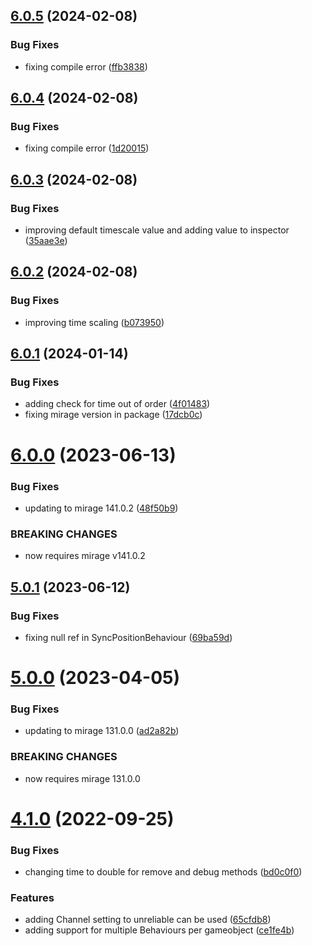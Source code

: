 ## [6.0.5](https://github.com/James-Frowen/NetworkPositionSync/compare/v6.0.4...v6.0.5) (2024-02-08)


### Bug Fixes

* fixing compile error ([ffb3838](https://github.com/James-Frowen/NetworkPositionSync/commit/ffb3838f62f9b98b573ae4007408f4994df2d580))

## [6.0.4](https://github.com/James-Frowen/NetworkPositionSync/compare/v6.0.3...v6.0.4) (2024-02-08)


### Bug Fixes

* fixing compile error ([1d20015](https://github.com/James-Frowen/NetworkPositionSync/commit/1d2001579ff80407f48f0dd545c2540e57a7718b))

## [6.0.3](https://github.com/James-Frowen/NetworkPositionSync/compare/v6.0.2...v6.0.3) (2024-02-08)


### Bug Fixes

* improving default timescale value and adding value to inspector ([35aae3e](https://github.com/James-Frowen/NetworkPositionSync/commit/35aae3e1e18fc4bab92068c5c5ae4d1bc059082a))

## [6.0.2](https://github.com/James-Frowen/NetworkPositionSync/compare/v6.0.1...v6.0.2) (2024-02-08)


### Bug Fixes

* improving time scaling ([b073950](https://github.com/James-Frowen/NetworkPositionSync/commit/b0739501063c08288e9a8745df23d531a6271780))

## [6.0.1](https://github.com/James-Frowen/NetworkPositionSync/compare/v6.0.0...v6.0.1) (2024-01-14)


### Bug Fixes

* adding check for time out of order ([4f01483](https://github.com/James-Frowen/NetworkPositionSync/commit/4f01483b239cdee0c4f13678a2c0269382490c21))
* fixing mirage version in package ([17dcb0c](https://github.com/James-Frowen/NetworkPositionSync/commit/17dcb0cab63c5f72a847675addc06809eb87f59e))

# [6.0.0](https://github.com/James-Frowen/NetworkPositionSync/compare/v5.0.1...v6.0.0) (2023-06-13)


### Bug Fixes

* updating to mirage 141.0.2 ([48f50b9](https://github.com/James-Frowen/NetworkPositionSync/commit/48f50b9830d903ffea2dbe62ae1de7cc0ace8b92))


### BREAKING CHANGES

* now requires mirage v141.0.2

## [5.0.1](https://github.com/James-Frowen/NetworkPositionSync/compare/v5.0.0...v5.0.1) (2023-06-12)


### Bug Fixes

* fixing null ref in SyncPositionBehaviour ([69ba59d](https://github.com/James-Frowen/NetworkPositionSync/commit/69ba59db9f2659f26ea66bb1cb3fc722a5e98fae))

# [5.0.0](https://github.com/James-Frowen/NetworkPositionSync/compare/v4.1.0...v5.0.0) (2023-04-05)


### Bug Fixes

* updating to mirage 131.0.0 ([ad2a82b](https://github.com/James-Frowen/NetworkPositionSync/commit/ad2a82b1a8d058f73611e9629a19e0049e435b3e))


### BREAKING CHANGES

* now requires mirage 131.0.0

# [4.1.0](https://github.com/James-Frowen/NetworkPositionSync/compare/v4.0.0...v4.1.0) (2022-09-25)


### Bug Fixes

* changing time to double for remove and debug methods ([bd0c0f0](https://github.com/James-Frowen/NetworkPositionSync/commit/bd0c0f0b2b4dd5f792e98920d3341d35e2234270))


### Features

* adding Channel setting to unreliable can be used ([65cfdb8](https://github.com/James-Frowen/NetworkPositionSync/commit/65cfdb8aaa6c4c062d7bc4df3a724aa257cac017))
* adding support for multiple Behaviours per gameobject ([ce1fe4b](https://github.com/James-Frowen/NetworkPositionSync/commit/ce1fe4b7a6b00e332f7c15eed08797e9157eafa5))
